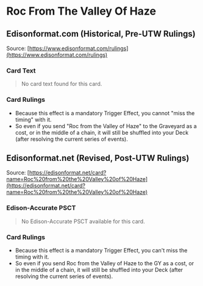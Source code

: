 # Roc From The Valley Of Haze

## Edisonformat.com (Historical, Pre-UTW Rulings)

Source: [https://www.edisonformat.com/rulings](https://www.edisonformat.com/rulings)

### Card Text

> No card text found for this card.

### Card Rulings

*   Because this effect is a mandatory Trigger Effect, you cannot "miss the timing" with it.
*   So even if you send "Roc from the Valley of Haze" to the Graveyard as a cost, or in the middle of a chain, it will still be shuffled into your Deck (after resolving the current series of events).

## Edisonformat.net (Revised, Post-UTW Rulings)

Source: [https://edisonformat.net/card?name=Roc%20from%20the%20Valley%20of%20Haze](https://edisonformat.net/card?name=Roc%20from%20the%20Valley%20of%20Haze)

### Edison-Accurate PSCT

> No Edison-Accurate PSCT available for this card.

### Card Rulings

*   Because this effect is a mandatory Trigger Effect, you can't miss the timing with it.
*   So even if you send Roc from the Valley of Haze to the GY as a cost, or in the middle of a chain, it will still be shuffled into your Deck (after resolving the current series of events).
            